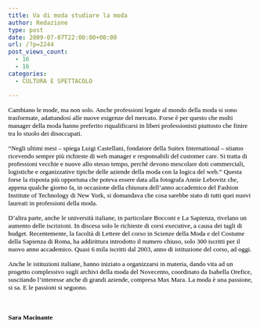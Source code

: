 ```yaml
---
title: Va di moda studiare la moda
author: Redazione
type: post
date: 2009-07-07T22:00:00+00:00
url: /?p=2244
post_views_count:
  - 16
  - 16
categories:
  - CULTURA E SPETTACOLO

---
```

<span style="font&#45;size: 10pt; font&#45;family: Tahoma"><font color="#000000">Cambiano le mode, ma non solo. Anche professioni legate al mondo della moda si sono<span>&nbsp; </span>trasformate, adattandosi alle nuove esigenze del mercato. Forse &egrave; per questo che molti manager della moda hanno preferito riqualificarsi in liberi professionisti piuttosto che finire tra lo stuolo dei disoccupati. </font></span>

<span style="font&#45;size: 10pt; font&#45;family: Tahoma"><font color="#000000">&ldquo;Negli ultimi mesi &ndash; spiega Luigi Castellani, fondatore della Suitex International &ndash; stiamo ricevendo sempre pi&ugrave; richieste di web manager e responsabili del customer care. Si tratta di professioni vecchie e nuove allo stesso tempo, perch&egrave; devono mescolare doti commerciali, logistiche e organizzative tipiche delle aziende della moda con la logica del web.&rdquo; Questa forse la risposta pi&ugrave; opportuna che poteva essere data alla fotografa Annie Lebovitz che, appena qualche giorno fa, in occasione della chiusura dell&#8217;anno accademico del Fashion Institute of Technology di New York, si domandava che cosa sarebbe stato di tutti quei nuovi laureati in professioni della moda</font></span><span style="font&#45;size: 10pt; font&#45;family: Tahoma"><font color="#000000">. </font></span>

<span style="font&#45;size: 10pt; font&#45;family: Tahoma"><font color="#000000">D&#8217;altra parte, anche le universit&agrave; italiane, in particolare Bocconi e La Sapienza, rivelano un aumento delle iscrizioni. In discesa solo le richieste di corsi executive, a causa dei tagli di budget. Recentemente, la facolt&agrave; di Lettere del corso in Scienze della Moda e del Costume della Sapienza di Roma, ha addirittura introdotto il numero chiuso, solo 300 iscritti per il nuovo anno accademico. Quasi 6 mila iscritti dal 2003, anno di istituzione del corso, ad oggi. </font></span>

<span style="font&#45;size: 10pt; font&#45;family: Tahoma"><font color="#000000">Anche le istituzioni italiane, hanno iniziato a organizzarsi in materia, dando vita ad un progetto complessivo sugli archivi della moda del Novecento, coordinato da Isabella Orefice, suscitando l&#8217;interesse anche di grandi aziende, compresa Max Mara. La moda &egrave; una passione, si sa. E le passioni si seguono.&nbsp;</font></span>

&nbsp;

<span style="font&#45;size: 10pt; font&#45;family: Tahoma"><font color="#000000"><strong>Sara Macinante</strong>&nbsp;</font></span>

&nbsp;